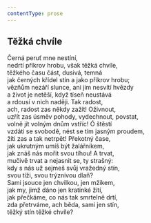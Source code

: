 ```yaml
---
contentType: prose
---
```


## Těžká chvíle

Černá peruť mne nestíní,  
nedrtí příkrov hrobu, však těžká chvíle,  
těžkého času část, dusivá, temná  
jak černých křídel stín a jako příkrov hrobu;  
vězňům nezáří slunce, ani jim nesvítí hvězdy  
a život je netěší, když tíseň neustává  
a rdousí v nich naději. Tak radost,  
ach, radost zas někdy zažít! Oživnout,  
uzřít zas úsměv pohody, vydechnout, povstat,  
volně jít volným dnům vstříc! Ó štěstí  
vzdáti se svobodě, nést se tím jasným proudem,  
žíti zas a tak netrpět! Překotný čase,  
jak ukrutným umíš být žalářníkem,  
jak znáš nás mořit svou tíhou! A trvat,  
mučivě trvat a nejasnit se, ty strašný:  
kdy s nás už sejmeš svůj vražedný stín,  
svou tíži, svou trýznivou dlaň?  
Sami jsouce jen chvilkou, jen mžikem,  
jak my, jimž dáno jen kratinké žití,  
jak přečkáme, co nás tak smrtelně drtí,  
zda přetrváme, ach běda, sami jen stín,  
těžký stín těžké chvíle?

